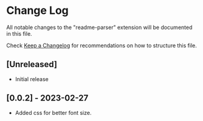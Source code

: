 # Change Log

All notable changes to the "readme-parser" extension will be documented in this file.

Check [Keep a Changelog](http://keepachangelog.com/) for recommendations on how to structure this file.

## [Unreleased]

- Initial release

## [0.0.2] - 2023-02-27

- Added css for better font size.